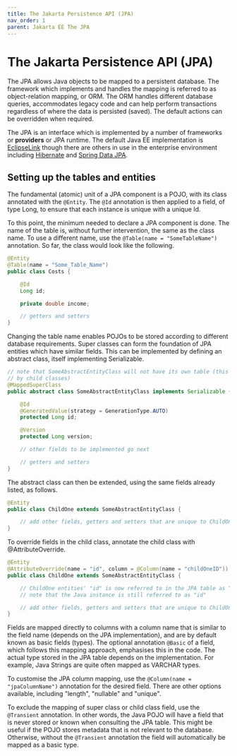 ```yaml
---
title: The Jakarta Persistence API (JPA)
nav_order: 1
parent: Jakarta EE The JPA
---
```


# The Jakarta Persistence API (JPA)

The JPA allows Java objects to be mapped to a persistent database. The framework which implements and handles the mapping is referred to as object-relation mapping, or ORM. The ORM handles different database queries, accommodates legacy code and can help perform transactions regardless of where the data is persisted (saved). The default actions can be overridden when required.

The JPA is an interface which is implemented by a number of frameworks or <b>providers</b> or JPA runtime. The default Java EE implementation is [EclipseLink](https://www.eclipse.org/eclipselink/) though there are others in use in the enterprise environment including [Hibernate](https://hibernate.org/) and [Spring Data JPA](https://spring.io/projects/spring-data-jpa).

## Setting up the tables and entities

The fundamental (atomic) unit of a JPA component is a POJO, with its class annotated with the ```@Entity```. The ```@Id``` annotation is then applied to a field, of type Long, to ensure that each instance is unique with a unique Id.

To this point, the minimum needed to declare a JPA component is done. The name of the table is, without further intervention, the same as the class name. To use a different name, use the ```@Table(name = "SomeTableName")``` annotation. So far, the class would look like the following.

```java
@Entity
@Table(name = "Some_Table_Name")
public class Costs {

    @Id
    Long id;

    private double income;

    // getters and setters
}
```

Changing the table name enables POJOs to be stored according to different database requirements. Super classes can form the foundation of JPA entities which have similar fields. This can be implemented by defining an abstract class, itself implementing Serializable.

```java
// note that SomeAbstractEntityClass will not have its own table (this is handled 
// by child classes)
@MappedSuperClass
public abstract class SomeAbstractEntityClass implements Serializable {

    @Id
    @GeneratedValue(strategy = GenerationType.AUTO)
    protected Long id;

    @Version
    protected Long version;

    // other fields to be implemented go next

    // getters and setters
}
```

The abstract class can then be extended, using the same fields already listed, as follows.

```java
@Entity
public class ChildOne extends SomeAbstractEntityClass {

    // add other fields, getters and setters that are unique to ChildOne
}
```

To override fields in the child class, annotate the child class with <span class="annot">@AttributeOverride</span>.

```java
@Entity
@AttributeOverride(name = "id", column = @Column(name = "childOneID"))
public class ChildOne extends SomeAbstractEntityClass {

    // ChildOne entities' "id" is now referred to in the JPA table as "childOneID",
    // note that the Java instance is still referred to as "id"

    // add other fields, getters and setters that are unique to ChildOne
}
```

Fields are mapped directly to columns with a column name that is similar to the field name (depends on the JPA implementation), and are by default known as basic fields (types). The optional annotation ```@Basic``` of a field, which follows this mapping approach, emphasises this in the code. The actual type stored in the JPA table depends on the implementation. For example, Java Strings are quite often mapped as VARCHAR types.

To customise the JPA column mapping, use the ```@Column(name = "jpaColumnName")``` annotation for the desired field. There are other options available, including "length", "nullable" and "unique".

To exclude the mapping of super class or child class field, use the ```@Transient``` annotation. In other words, the Java POJO will have a field that is never stored or known when consulting the JPA table. This might be useful if the POJO stores metadata that is not relevant to the database. Otherwise, without the ```@Transient``` annotation the field will automatically be mapped as a basic type.

